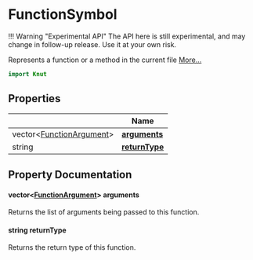 # FunctionSymbol

!!! Warning "Experimental API"
    The API here is still experimental, and may change in follow-up release. Use it at your own risk.


Represents a function or a method in the current file [More...](#detailed-description)

```qml
import Knut
```

## Properties

| | Name |
|-|-|
|vector<[FunctionArgument](../knut/functionargument.md)>|**[arguments](#arguments)**|
|string|**[returnType](#returnType)**|

## Property Documentation

#### <a name="arguments"></a>vector<[FunctionArgument](../knut/functionargument.md)> **arguments**

Returns the list of arguments being passed to this function.

#### <a name="returnType"></a>string **returnType**

Returns the return type of this function.

